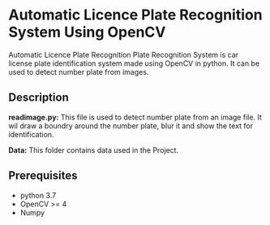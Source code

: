 # Automatic Licence Plate Recognition System Using OpenCV

Automatic Licence Plate Recognition Plate Recognition System is car license plate identification system made using OpenCV in python. It can be used to detect number plate from images.

## Description

**readimage.py:** This file is used to detect number plate from an image file. It wil draw a boundry around the number plate, blur it and show the text for identification.

**Data:** This folder contains data used in the Project.

## Prerequisites

* python 3.7
* OpenCV >= 4
* Numpy

